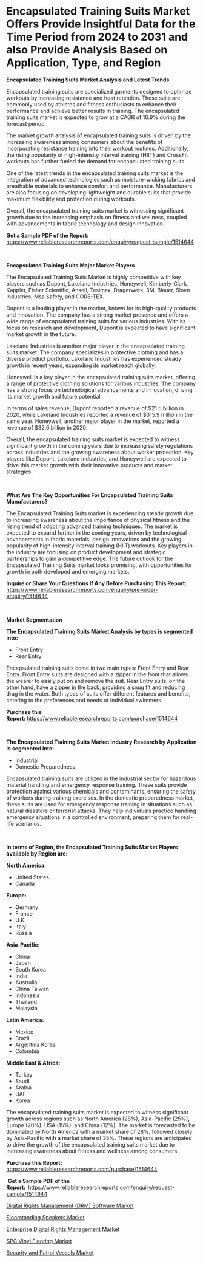 <p><h1>Encapsulated Training Suits Market Offers Provide Insightful Data for the Time Period from 2024 to 2031 and also Provide Analysis Based on Application, Type, and Region</h1></p><p><strong>Encapsulated Training Suits Market Analysis and Latest Trends</strong></p>
<p><p>Encapsulated training suits are specialized garments designed to optimize workouts by increasing resistance and heat retention. These suits are commonly used by athletes and fitness enthusiasts to enhance their performance and achieve better results in training. The encapsulated training suits market is expected to grow at a CAGR of 10.9% during the forecast period.</p><p>The market growth analysis of encapsulated training suits is driven by the increasing awareness among consumers about the benefits of incorporating resistance training into their workout routines. Additionally, the rising popularity of high-intensity interval training (HIIT) and CrossFit workouts has further fueled the demand for encapsulated training suits.</p><p>One of the latest trends in the encapsulated training suits market is the integration of advanced technologies such as moisture-wicking fabrics and breathable materials to enhance comfort and performance. Manufacturers are also focusing on developing lightweight and durable suits that provide maximum flexibility and protection during workouts.</p><p>Overall, the encapsulated training suits market is witnessing significant growth due to the increasing emphasis on fitness and wellness, coupled with advancements in fabric technology and design innovation.</p></p>
<p><strong>Get a Sample PDF of the Report:&nbsp;</strong> <a href="https://www.reliableresearchreports.com/enquiry/request-sample/1514644">https://www.reliableresearchreports.com/enquiry/request-sample/1514644</a></p>
<p>&nbsp;</p>
<p><strong>Encapsulated Training Suits Major Market Players</strong></p>
<p><p>The Encapsulated Training Suits Market is highly competitive with key players such as Dupont, Lakeland Industries, Honeywell, Kimberly-Clark, Kappler, Fisher Scientific, Ansell, Tesimax, Dragerwerk, 3M, Blauer, Sioen Industries, Msa Safety, and GORE-TEX.</p><p>Dupont is a leading player in the market, known for its high-quality products and innovation. The company has a strong market presence and offers a wide range of encapsulated training suits for various industries. With its focus on research and development, Dupont is expected to have significant market growth in the future.</p><p>Lakeland Industries is another major player in the encapsulated training suits market. The company specializes in protective clothing and has a diverse product portfolio. Lakeland Industries has experienced steady growth in recent years, expanding its market reach globally.</p><p>Honeywell is a key player in the encapsulated training suits market, offering a range of protective clothing solutions for various industries. The company has a strong focus on technological advancements and innovation, driving its market growth and future potential.</p><p>In terms of sales revenue, Dupont reported a revenue of $21.5 billion in 2020, while Lakeland Industries reported a revenue of $315.9 million in the same year. Honeywell, another major player in the market, reported a revenue of $32.6 billion in 2020.</p><p>Overall, the encapsulated training suits market is expected to witness significant growth in the coming years due to increasing safety regulations across industries and the growing awareness about worker protection. Key players like Dupont, Lakeland Industries, and Honeywell are expected to drive this market growth with their innovative products and market strategies.</p></p>
<p>&nbsp;</p>
<p><strong>What Are The Key Opportunities For Encapsulated Training Suits Manufacturers?</strong></p>
<p><p>The Encapsulated Training Suits market is experiencing steady growth due to increasing awareness about the importance of physical fitness and the rising trend of adopting advanced training techniques. The market is expected to expand further in the coming years, driven by technological advancements in fabric materials, design innovations and the growing popularity of high-intensity interval training (HIIT) workouts. Key players in the industry are focusing on product development and strategic partnerships to gain a competitive edge. The future outlook for the Encapsulated Training Suits market looks promising, with opportunities for growth in both developed and emerging markets.</p></p>
<p><strong>Inquire or Share Your Questions If Any Before Purchasing This Report:</strong> <a href="https://www.reliableresearchreports.com/enquiry/pre-order-enquiry/1514644">https://www.reliableresearchreports.com/enquiry/pre-order-enquiry/1514644</a></p>
<p>&nbsp;</p>
<p><strong>Market Segmentation</strong></p>
<p><strong>The Encapsulated Training Suits Market Analysis by types is segmented into:</strong></p>
<p><ul><li>Front Entry</li><li>Rear Entry</li></ul></p>
<p><p>Encapsulated training suits come in two main types: Front Entry and Rear Entry. Front Entry suits are designed with a zipper in the front that allows the wearer to easily put on and remove the suit. Rear Entry suits, on the other hand, have a zipper in the back, providing a snug fit and reducing drag in the water. Both types of suits offer different features and benefits, catering to the preferences and needs of individual swimmers.</p></p>
<p><strong>Purchase this Report:&nbsp;</strong><a href="https://www.reliableresearchreports.com/purchase/1514644">https://www.reliableresearchreports.com/purchase/1514644</a></p>
<p>&nbsp;</p>
<p><strong>The Encapsulated Training Suits Market Industry Research by Application is segmented into:</strong></p>
<p><ul><li>Industrial</li><li>Domestic Preparedness</li></ul></p>
<p><p>Encapsulated training suits are utilized in the industrial sector for hazardous material handling and emergency response training. These suits provide protection against various chemicals and contaminants, ensuring the safety of workers during training exercises. In the domestic preparedness market, these suits are used for emergency response training in situations such as natural disasters or terrorist attacks. They help individuals practice handling emergency situations in a controlled environment, preparing them for real-life scenarios.</p></p>
<p>&nbsp;</p>
<p><strong>In terms of Region, the Encapsulated Training Suits Market Players available by Region are:</strong></p>
<p>
    <p> <strong> North America: </strong>
        <ul>
            <li>United States</li>
            <li>Canada</li>
        </ul>
        </p> 
    <p> <strong> Europe: </strong>
        <ul>
            <li>Germany</li>
            <li>France</li>
            <li>U.K.</li>
            <li>Italy</li>
            <li>Russia</li>
        </ul>
        </p> 
    <p> <strong> Asia-Pacific: </strong>
        <ul>
            <li>China</li>
            <li>Japan</li>
            <li>South Korea</li>
            <li>India</li>
            <li>Australia</li>
            <li>China Taiwan</li>
            <li>Indonesia</li>
            <li>Thailand</li>
            <li>Malaysia</li>
        </ul>
        </p> 
    <p> <strong> Latin America: </strong>
        <ul>
            <li>Mexico</li>
            <li>Brazil</li>
            <li>Argentina Korea</li>
            <li>Colombia</li>
        </ul>
        </p> 
    <p> <strong> Middle East & Africa: </strong>
        <ul>
            <li>Turkey</li>
            <li>Saudi</li>
            <li>Arabia</li>
            <li>UAE</li>
            <li>Korea</li>
        </ul>
    </p>
    </p>
<p><p>The encapsulated training suits market is expected to witness significant growth across regions such as North America (28%), Asia-Pacific (25%), Europe (20%), USA (15%), and China (12%). The market is forecasted to be dominated by North America with a market share of 28%, followed closely by Asia-Pacific with a market share of 25%. These regions are anticipated to drive the growth of the encapsulated training suits market due to increasing awareness about fitness and wellness among consumers.</p></p>
<p><strong>Purchase this Report: </strong><a href="https://www.reliableresearchreports.com/purchase/1514644">https://www.reliableresearchreports.com/purchase/1514644</a></p>
<p>&nbsp;<strong>Get a Sample PDF of the Report:&nbsp;&nbsp;</strong><a href="https://www.reliableresearchreports.com/enquiry/request-sample/1514644">https://www.reliableresearchreports.com/enquiry/request-sample/1514644</a></p>
<p><strong></strong></p>
<p><p><a href="https://crocus-run-b5a.notion.site/Insights-into-Digital-Rights-Management-DRM-Software-Market-Size-Analysing-Market-Share-Trends--a7133768ee9442b6872d25977edd8a01">Digital Rights Management (DRM) Software Market</a></p><p><a href="https://view.publitas.com/reportprime-1/floorstanding-speakers-market-research-report-reveals-the-latest-trends-and-opportunities-of-this-market-for-period-from-2024-2031/">Floorstanding Speakers Market</a></p><p><a href="https://metal-farmhouse-e95.notion.site/Enterprise-Digital-Rights-Management-Market-Growth-Market-Trends-COVID-19-Impact-and-Forecasts-fo-c9a00f02ee5c4f678c1724c4585422cb">Enterprise Digital Rights Management Market</a></p><p><a href="https://view.publitas.com/reportprime-1/spc-vinyl-flooring-market-size-share-trends-analysis-report-by-application-regional-outlook-competitive-strategies-and-segment-forecasts-2024-2031/">SPC Vinyl Flooring Market</a></p><p><a href="https://gratis-rainforest-2ca.notion.site/Insights-into-Security-and-Patrol-Vessels-Market-Size-Analysing-Market-Share-Trends-and-Growth-fr-b0bc10c293364f4fa668e60447a078b5">Security and Patrol Vessels Market</a></p></p>